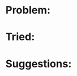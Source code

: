 # Problem:

<!-- problem description -->

# Tried:

<!-- what I tried to get it to work -->

# Suggestions:

<!-- suggestions for what/how to fix it or improve it -->
